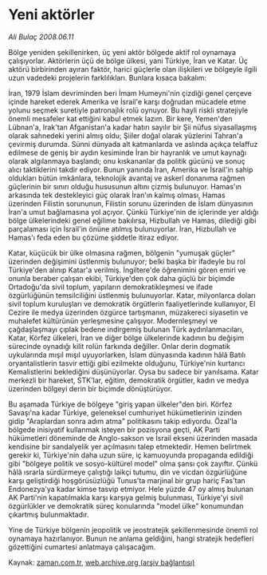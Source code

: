 # Yeni aktörler

*Ali Bulaç 2008.06.11*

<tr><td class="metin" colspan="2" style="padding-top: 20px; padding-left: 5px; padding-right: 10px;">Bölge yeniden şekillenirken, üç yeni aktör bölgede aktif rol oynamaya çalışıyorlar. Aktörlerin üçü de bölge ülkesi, yani Türkiye, İran ve Katar. Üç aktörü birbirinden ayıran faktör, harici güçlerle olan ilişkileri ve bölgeyle ilgili uzun vadedeki projelerin farklılıkları. Bunlara kısaca bakalım:</td></tr><tr><td class="metin" colspan="2" style="padding-top: 20px; padding-left: 5px; padding-right: 10px;"><p>İran, 1979 İslam devriminden beri İmam Humeyni'nin çizdiği genel çerçeve içinde hareket ederek Amerika ve İsrail'e karşı doğrudan mücadele etme yolunu seçmek suretiyle patronajlık rolü oynuyor. Bu hayli riskli stratejiyle önemli mesafeler kat ettiğini kabul etmek lazım. Bir kere, Yemen'den Lübnan'a, Irak'tan Afganistan'a kadar hatırı sayılır bir Şii nüfus siyasallaşmış olarak sahnedeki yerini almış oldu; Şiiler doğal olarak yüzlerini Tahran'a çevirmiş durumda. Sünni dünyada alt katmanlarda ve aslında açıkça telaffuz edilmese de geniş bir aydın kesiminde İran bir hayranlık ve umut kaynağı olarak algılanmaya başlandı; onu kıskananlar da politik gücünü ve sonuç alıcı taktiklerini takdir ediyor. Bunun yanında İran, Amerika ve İsrail'in sahip oldukları bütün imkânlara, teknolojik avantaj ve askerî donanıma rağmen güçlerinin bir sınırı olduğu hususunun altını çizmiş bulunuyor. Hamas'ın arkasında tek destekleyici güç olarak İran'ın kalmış olması, Hamas üzerinden Filistin sorununun, Filistin sorunu üzerinden de İslam dünyasının İran'a umut bağlamasına yol açıyor. Çünkü Türkiye'nin de içlerinde yer aldığı bölge ülkelerindeki genel eğilime bakılırsa, Hizbullah ve Hamas, dilediği gibi parçalaması için İsrail'in önüne atılmış bulunuyorlar. İran, Hizbullah ve Hamas'ı feda eden bu çözüme şiddetle itiraz ediyor.
<p> Katar, küçücük bir ülke olmasına rağmen, bölgenin "yumuşak güçler" üzerinden değişimini üstlenmiş bulunuyor; belki başka bir ifadeyle bu rol Türkiye'den alınıp Katar'a verilmiş. İngiltere'de öğrenimini gören emiri ve onunla beraber çalışan ekibi, Türkiye'den çok daha güçlü bir biçimde Ortadoğu'da sivil toplum, yapıların demokratikleşmesi ve ifade özgürlüğünün temsilciliğini üstlenmiş bulunuyorlar. Katar, milyonlarca doları sivil toplum kuruluşları ve demokratik örgütlerin faaliyetlerinde kullanıyor, El Cezire ile medya üzerinden özgürce tartışmanın, müzakereci siyasetin ve muhalefet kültürünün yerleşmesine çalışıyor. Modernleşmeyi ve çağdaşlaşmayı çıplak bedene indirgemiş bulunan Türk aydınlanmacıları, Katar, Körfez ülkeleri, İran ve diğer bölge ülkelerinde kadının bu değişim sürecinde oynadığı kilit rolün farkında değiller. Onlar derin dogmatik uykularında mışıl mışıl uyuyorlarken, İslam dünyasında kadının hâlâ Batılı oryantalistlerin tasvir ettiği gibi ezilmekte olduğunu, Türkiye'nin kurtarıcı Kemalistlerini beklediğini düşünüyorlar. Oysa bu sadece bir yanılsama. Katar merkezli bir hareket, STK'lar, eğitim, demokratik örgütler, kadın ve medya üzerinden bölgeyi derin bir biçimde dönüştürüyor.
<p> Bu aşamada Türkiye de bölgeye "giriş yapan ülkeler"den biri. Körfez Savaşı'na kadar Türkiye, geleneksel cumhuriyet hükümetlerinin izinden gidip "Araplardan sonra adım atma" politikasını takip ediyordu. Özal'la bölgede inisiyatif kullanmak isteyen bir pozisyona geçti, AK Parti hükümetleri döneminde de Anglo-sakson ve İsrail ekseni üzerinden masada kendisine bir sandalyelik yer açılmasını talep etmektedir. Hemen belirtmek gerekir ki, Türkiye'nin daha uzun süre, iç kamuoyunda propaganda edildiği gibi "bölgeye politik ve sosyo-kültürel model" olma şansı çok zayıftır. Çünkü hâlâ ısrarla sürdürmeye çalıştığı laikçi tutumu, din ve vicdan özgürlüğüne karşı geliştirdiği hoşgörüsüzlüğü Tunus'ta marjinal bir grup hariç Fas'tan Endonezya'ya kadar kimse tasvip etmiyor. Hele yüzde 47 oy almış bulunan AK Parti'nin kapatılmakla karşı karşıya gelmiş bulunması, Türkiye'yi sivil özgürlükler ve demokratik süreç konularında "model ülke" konumundan çıkartmış bulunmaktadır.
<p> Yine de Türkiye bölgenin jeopolitik ve jeostratejik şekillenmesinde önemli rol oynamaya hazırlanıyor. Bunun ne anlama geldiğini, hangi stratejik hedefleri gözettiğini cumartesi anlatmaya çalışacağım.<br/></p></p></p></p></td></tr>

Kaynak: [zaman.com.tr](http://zaman.com.tr/yazar.do?yazino=700604), [web.archive.org (arşiv bağlantısı)](http://web.archive.org/web/20080804141851/http://www.zaman.com.tr:80/yazar.do?yazino=700604)
